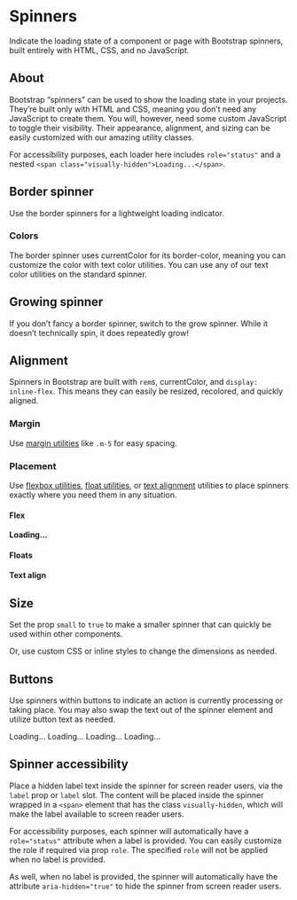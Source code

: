 # Spinners

<div class="lead mb-5">

Indicate the loading state of a component or page with Bootstrap spinners, built entirely with HTML, CSS, and no JavaScript.

</div>

## About

Bootstrap “spinners” can be used to show the loading state in your projects. They’re built only with HTML and CSS, meaning you don’t need any JavaScript to create them. You will, however, need some custom JavaScript to toggle their visibility. Their appearance, alignment, and sizing can be easily customized with our amazing utility classes.

For accessibility purposes, each loader here includes `role="status"` and a nested `<span class="visually-hidden">Loading...</span>`.

## Border spinner

Use the border spinners for a lightweight loading indicator.

<HighlightCard>
  <b-spinner></b-spinner>
  <template #html>

```vue-html
<b-spinner></b-spinner>
```

  </template>
</HighlightCard>

### Colors

The border spinner uses currentColor for its border-color, meaning you can customize the color with text color utilities. You can use any of our text color utilities on the standard spinner.

<HighlightCard>
  <b-spinner variant="primary" class="me-2"></b-spinner>
  <b-spinner variant="secondary" class="me-2"></b-spinner>
  <b-spinner variant="success" class="me-2"></b-spinner>
  <b-spinner variant="danger" class="me-2"></b-spinner>
  <b-spinner variant="warning" class="me-2"></b-spinner>
  <b-spinner variant="info" class="me-2"></b-spinner>
  <b-spinner variant="light" class="me-2"></b-spinner>
  <b-spinner variant="dark"></b-spinner>
  <template #html>

```vue-html
<b-spinner variant="primary"></b-spinner>
<b-spinner variant="secondary"></b-spinner>
<b-spinner variant="success"></b-spinner>
<b-spinner variant="danger"></b-spinner>
<b-spinner variant="warning"></b-spinner>
<b-spinner variant="info"></b-spinner>
<b-spinner variant="light"></b-spinner>
<b-spinner variant="dark"></b-spinner>
```

  </template>
</HighlightCard>

## Growing spinner

If you don’t fancy a border spinner, switch to the grow spinner. While it doesn’t technically spin, it does repeatedly grow!

<HighlightCard>
  <b-spinner type="grow"></b-spinner>
  <template #html>

```vue-html
<b-spinner type="grow"></b-spinner>
```

  </template>
</HighlightCard>

<HighlightCard>
  <b-spinner type="grow" variant="primary" class="me-2"></b-spinner>
  <b-spinner type="grow" variant="secondary" class="me-2"></b-spinner>
  <b-spinner type="grow" variant="success" class="me-2"></b-spinner>
  <b-spinner type="grow" variant="danger" class="me-2"></b-spinner>
  <b-spinner type="grow" variant="warning" class="me-2"></b-spinner>
  <b-spinner type="grow" variant="info" class="me-2"></b-spinner>
  <b-spinner type="grow" variant="light" class="me-2"></b-spinner>
  <b-spinner type="grow" variant="dark" class="me-2"></b-spinner>
  <template #html>

```vue-html
<b-spinner type="grow" variant="primary"></b-spinner>
<b-spinner type="grow" variant="secondary"></b-spinner>
<b-spinner type="grow" variant="success"></b-spinner>
<b-spinner type="grow" variant="danger"></b-spinner>
<b-spinner type="grow" variant="warning"></b-spinner>
<b-spinner type="grow" variant="info"></b-spinner>
<b-spinner type="grow" variant="light"></b-spinner>
<b-spinner type="grow" variant="dark"></b-spinner>
```

  </template>
</HighlightCard>

## Alignment

Spinners in Bootstrap are built with `rem`s, currentColor, and `display: inline-flex`. This means they can easily be resized, recolored, and quickly aligned.

### Margin

Use [margin utilities](https://getbootstrap.com/docs/5.0/utilities/spacing/) like `.m-5` for easy spacing.

<HighlightCard>
  <b-spinner class="m-5"></b-spinner>
  <template #html>

```vue-html
<b-spinner class="m-5"></b-spinner>
```

  </template>
</HighlightCard>

### Placement

Use [flexbox utilities](https://getbootstrap.com/docs/5.0/utilities/flex/), [float utilities](https://getbootstrap.com/docs/5.0/utilities/float/), or [text alignment](https://getbootstrap.com/docs/5.0/utilities/text/) utilities to place spinners exactly where you need them in any situation.

#### Flex

<HighlightCard class="mt-2">
  <div class="d-flex justify-content-center">
    <b-spinner></b-spinner>
  </div>
  <template #html>

```vue-html
<div class="d-flex justify-content-center">
  <b-spinner></b-spinner>
</div>
```

  </template>
</HighlightCard>

<HighlightCard>
  <div class="d-flex align-items-center">
    <strong>Loading...</strong>
    <b-spinner class="ms-auto"></b-spinner>
  </div>
  <template #html>

```vue-html
<div class="d-flex align-items-center">
  <strong>Loading...</strong>
  <b-spinner class="ms-auto"></b-spinner>
</div>
```

  </template>
</HighlightCard>

#### Floats

<HighlightCard class="mt-2">
  <div class="clearfix">
    <b-spinner class="float-end"></b-spinner>
  </div>
  <template #html>

```vue-html
<div class="clearfix">
  <b-spinner class="float-end"></b-spinner>
</div>
```

  </template>
</HighlightCard>

#### Text align

<HighlightCard class="mt-2">
  <div class="text-center">
    <b-spinner></b-spinner>
  </div>
  <template #html>

```vue-html
<div class="text-center">
  <b-spinner></b-spinner>
</div>
```

  </template>
</HighlightCard>

## Size

Set the prop `small` to `true` to make a smaller spinner that can quickly be used within other components.

<HighlightCard>
  <b-spinner small class="me-2"></b-spinner>
  <b-spinner small type="grow"></b-spinner>
  <template #html>

```vue-html
<b-spinner small label="Small spinner"></b-spinner>
<b-spinner small label="Small spinner" type="grow"></b-spinner>
```

  </template>
</HighlightCard>

Or, use custom CSS or inline styles to change the dimensions as needed.

<HighlightCard>
  <b-spinner style="width: 3rem; height: 3rem;" class="me-2" label="Large Spinner"></b-spinner>
  <b-spinner style="width: 3rem; height: 3rem;" label="Large Spinner" type="grow"></b-spinner>
  <template #html>

```vue-html
<b-spinner style="width: 3rem; height: 3rem;" label="Large Spinner"></b-spinner>
<b-spinner style="width: 3rem; height: 3rem;" label="Large Spinner" type="grow"></b-spinner>
```

  </template>
</HighlightCard>

## Buttons

Use spinners within buttons to indicate an action is currently processing or taking place. You may also swap the text out of the spinner element and utilize button text as needed.

<HighlightCard>
  <b-button variant="primary" disabled class="me-2">
    <b-spinner small></b-spinner>
    <span class="visually-hidden">Loading...</span>
  </b-button>
  <b-button variant="primary" disabled>
    <b-spinner small></b-spinner>
    Loading...
  </b-button>
  <template #html>

```vue-html
<b-button variant="primary" disabled>
  <b-spinner small></b-spinner>
  <span class="visually-hidden">Loading...</span>
</b-button>

<b-button variant="primary" disabled>
  <b-spinner small></b-spinner>
  Loading...
</b-button>
```

  </template>
</HighlightCard>

<HighlightCard>
  <b-button variant="primary" disabled class="me-2">
    <b-spinner small type="grow"></b-spinner>
    <span class="visually-hidden">Loading...</span>
  </b-button>
  <b-button variant="primary" disabled>
    <b-spinner small type="grow"></b-spinner>
    Loading...
  </b-button>
  <template #html>

```vue-html
<b-button variant="primary" disabled>
  <b-spinner small type="grow"></b-spinner>
  <span class="visually-hidden">Loading...</span>
</b-button>

<b-button variant="primary" disabled>
  <b-spinner small type="grow"></b-spinner>
  Loading...
</b-button>
```

  </template>
</HighlightCard>

## Spinner accessibility

Place a hidden label text inside the spinner for screen reader users, via the `label` prop or `label` slot. The content will be placed inside the spinner wrapped in a `<span>` element that has the class `visually-hidden`, which will make the label available to screen reader users.

For accessibility purposes, each spinner will automatically have a `role="status"` attribute when a label is provided. You can easily customize the role if required via prop `role`. The specified `role` will not be applied when no label is provided.

As well, when no label is provided, the spinner will automatically have the attribute `aria-hidden="true"` to hide the spinner from screen reader users.

<ComponentReference :data="data" />

<script setup lang="ts">
import {data} from '../../data/components/spinner.data'
import ComponentReference from '../../components/ComponentReference.vue'
import HighlightCard from '../../components/HighlightCard.vue'
import {BCard, BCardBody, BButton, BSpinner} from 'bootstrap-vue-next'
</script>
